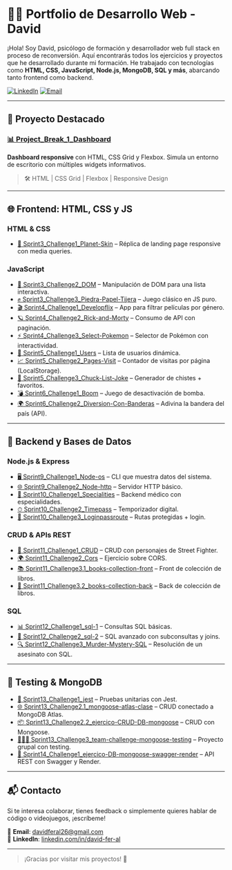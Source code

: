 # 👨‍💻 Portfolio de Desarrollo Web - David

¡Hola! Soy David, psicólogo de formación y desarrollador web full stack en proceso de reconversión. Aquí encontrarás todos los ejercicios y proyectos que he desarrollado durante mi formación. He trabajado con tecnologías como **HTML, CSS, JavaScript, Node.js, MongoDB, SQL y más**, abarcando tanto frontend como backend.

[![LinkedIn](https://img.shields.io/badge/LinkedIn-blue?style=for-the-badge&logo=linkedin&logoColor=white)](https://linkedin.com/in/david-fer-al)
[![Email](https://img.shields.io/badge/Email-davidferal26@gmail.com-red?style=for-the-badge&logo=gmail&logoColor=white)](mailto:davidferal26@gmail.com)

---

## 🚀 Proyecto Destacado

### [📊 Project_Break_1_Dashboard](https://github.com/jrdavicilio/Project_Break_1_Dashboard)  
**Dashboard responsive** con HTML, CSS Grid y Flexbox. Simula un entorno de escritorio con múltiples widgets informativos.  
> 🛠️ HTML | CSS Grid | Flexbox | Responsive Design  

---

## 🌐 Frontend: HTML, CSS y JS

### HTML & CSS
- [🎨 Sprint3_Challenge1_Planet-Skin](https://github.com/jrdavicilio/Sprint3_Challenge1_Planet-Skin) – Réplica de landing page responsive con media queries.

### JavaScript
- [📝 Sprint3_Challenge2_DOM](https://github.com/jrdavicilio/Sprint3_Challenge2_DOM) – Manipulación de DOM para una lista interactiva.
- [✊ Sprint3_Challenge3_Piedra-Papel-Tijera](https://github.com/jrdavicilio/Sprint3_Challenge3_Piedra-Papel-Tijera) – Juego clásico en JS puro.
- [🎬 Sprint4_Challenge1_Developflix](https://github.com/jrdavicilio/Sprint4_Challenge1_Developflix) – App para filtrar películas por género.
- [🪐 Sprint4_Challenge2_Rick-and-Morty](https://github.com/jrdavicilio/Sprint4_Challenge2_Rick-and-Morty) – Consumo de API con paginación.
- [⚡ Sprint4_Challenge3_Select-Pokemon](https://github.com/jrdavicilio/Sprint4_Challenge3_Select-Pokemon) – Selector de Pokémon con interactividad.
- [👥 Sprint5_Challenge1_Users](https://github.com/jrdavicilio/Sprint5_Challenge1_Users) – Lista de usuarios dinámica.
- [📈 Sprint5_Challenge2_Pages-Visit](https://github.com/jrdavicilio/Sprint5_Challenge2_Pages-Visit) – Contador de visitas por página (LocalStorage).
- [🤣 Sprint5_Challenge3_Chuck-List-Joke](https://github.com/jrdavicilio/Sprint5_Challenge3_Chuck-List-Joke) – Generador de chistes + favoritos.
- [💣 Sprint6_Challenge1_Boom](https://github.com/jrdavicilio/Sprint6_Challenge1_Boom) – Juego de desactivación de bomba.
- [🌍 Sprint6_Challenge2_Diversion-Con-Banderas](https://github.com/jrdavicilio/Sprint6_Challenge2_Diversion-Con-Banderas) – Adivina la bandera del país (API).

---

## 🔧 Backend y Bases de Datos

### Node.js & Express
- [🖥️ Sprint9_Challenge1_Node-os](https://github.com/jrdavicilio/Sprint9_Challenge1_Node-os) – CLI que muestra datos del sistema.
- [🌐 Sprint9_Challenge2_Node-http](https://github.com/jrdavicilio/Sprint9_Challenge2_Node-http) – Servidor HTTP básico.
- [💉 Sprint10_Challenge1_Specialities](https://github.com/jrdavicilio/Sprint10_Challenge1_Specialities) – Backend médico con especialidades.
- [⏱ Sprint10_Challenge2_Timepass](https://github.com/jrdavicilio/Sprint10_Challenge2_Timepass) – Temporizador digital.
- [🔐 Sprint10_Challenge3_Loginpassroute](https://github.com/jrdavicilio/Sprint10_Challenge3_Loginpassroute) – Rutas protegidas + login.

### CRUD & APIs REST
- [🥋 Sprint11_Challenge1_CRUD](https://github.com/jrdavicilio/Sprint11_Challenge1_CRUD) – CRUD con personajes de Street Fighter.
- [🌍 Sprint11_Challenge2_Cors](https://github.com/jrdavicilio/Sprint11_Challenge2_Cors) – Ejercicio sobre CORS.
- [📚 Sprint11_Challenge3.1_books-collection-front](https://github.com/jrdavicilio/Sprint11_Challenge3.1_books-collection-front) – Front de colección de libros.
- [🧾 Sprint11_Challenge3.2_books-collection-back](https://github.com/jrdavicilio/Sprint11_Challenge3.2_books-collection-back) – Back de colección de libros.

### SQL
- [📊 Sprint12_Challenge1_sql-1](https://github.com/jrdavicilio/Sprint12_Challenge1_sql-1) – Consultas SQL básicas.
- [🧩 Sprint12_Challenge2_sql-2](https://github.com/jrdavicilio/Sprint12_Challenge2_sql-2) – SQL avanzado con subconsultas y joins.
- [🔍 Sprint12_Challenge3_Murder-Mystery-SQL](https://github.com/jrdavicilio/Sprint12_Challenge3_Murder-Mystery-SQL) – Resolución de un asesinato con SQL.

---

## 🧪 Testing & MongoDB

- [🧪 Sprint13_Challenge1_jest](https://github.com/jrdavicilio/Sprint13_Challenge1_jest) – Pruebas unitarias con Jest.
- [🌐 Sprint13_Challenge2.1_mongoose-atlas-clase](https://github.com/jrdavicilio/Sprint13_Challenge2.1_mongoose-atlas-clase) – CRUD conectado a MongoDB Atlas.
- [📦 Sprint13_Challenge2.2_ejercico-CRUD-DB-mongoose](https://github.com/jrdavicilio/Sprint13_Challenge2.2_ejercico-CRUD-DB-mongoose) – CRUD con Mongoose.
- [🧑‍🤝‍🧑 Sprint13_Challenge3_team-challenge-mongoose-testing](https://github.com/jrdavicilio/Sprint13_Challenge3_team-challenge-mongoose-testing) – Proyecto grupal con testing.
- [📘 Sprint14_Challenge1_ejercico-DB-mongoose-swagger-render](https://github.com/jrdavicilio/Sprint14_Challenge1_ejercico-DB-mongoose-swagger-render) – API REST con Swagger y Render.

---

## 📬 Contacto

Si te interesa colaborar, tienes feedback o simplemente quieres hablar de código o videojuegos, ¡escríbeme!

📧 **Email**: [davidferal26@gmail.com](mailto:davidferal26@gmail.com)  
💼 **LinkedIn**: [linkedin.com/in/david-fer-al](https://linkedin.com/in/david-fer-al)

---

> ¡Gracias por visitar mis proyectos! 🚀
